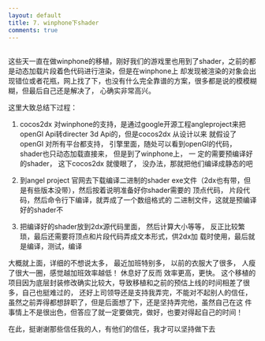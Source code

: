 ```yaml
---
layout: default
title: 7. winphone下shader
comments: true
---
```


##
这些天一直在做winphone的移植，刚好我们的游戏里也用到了shader，之前的都是动态加载片段着色代码进行渲染，但是在winphone上
却发现被渲染的对象会出现错位或者花瓶，网上找了下，也没有什么完全靠谱的方案，很多都是说的模模糊糊，但最后自己还是解决了，
心确实非常高兴。

这里大致总结下过程：
1. cocos2dx 对winphone的支持，是通过google开源工程angleproject来把openGl Api转directer 3d Api的，但是cocos2dx 从设计以来
就假设了openGl 对所有平台都支持， 引擎里面，随处可以看到openGl的代码，shader也只动态加载直接来， 但是到了winphone上， 一
定的需要预编译好的shader， 这下cocos2dx 就傻眼了， 没办法，那就把他们编译成静态的吧

2. 到angel project 官网去下载编译二进制的shader exe文件（2dx也有带，但是有些版本没带），然后按着说明准备好你shader需要的
顶点代码， 片段代码，然后命令行下编译，就弄成了一个数组格式的 二进制文件，这就是预编译好的shader不

3. 把编译好的shader放到2dx源代码里面， 然后计算大小等等， 反正比较繁琐，最后还需要将顶点和片段代码弄成文本形式，供2dx加
载时使用，最后就是编译，测试，编译

大概就上面，详细的不想说太多， 最近加班特别多， 以前的衣服大了很多， 人瘦了很大一圈，感觉越加班效率越低！ 休息好了反而
效率更高，更快。 这个移植的项目因为底层封装修改确实比较大，导致移植和之前的预估上线的时间相差了很多，自己也挺难过的，
还好上司领导还是支持我弄完，不能对不起别人的信任，虽然之前弄得都想辞职了，但是后面想了下，还是坚持弄完他，虽然自己在这
件事情上不是很出色，但答应了就一定要做完，做好，也要对得起自己的时间！

在此，挺谢谢那些信任我的人，有他们的信任，我才可以坚持做下去
 
